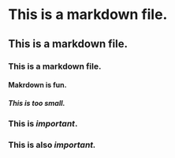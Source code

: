 # This is a markdown file.
## This is a markdown file.
### This is a markdown file.
#### Makrdown is fun.
##### This is too small.
### This is *important*.
### This is also _important._
